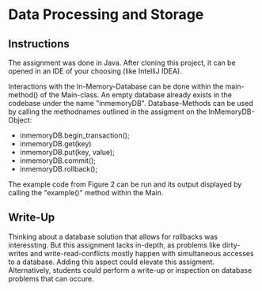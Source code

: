 # Data Processing and Storage 

## Instructions
The assignment was done in Java. After cloning this project, it can be opened in an IDE of your choosing (like IntelliJ IDEA). 

Interactions with the In-Memory-Database can be done within the main-method() of the Main-class. An empty database already exists in the codebase under the name "inmemoryDB". Database-Methods can be used by calling the methodnames outlined in the assigment on the InMemoryDB-Object:
- inmemoryDB.begin_transaction();
- inmemoryDB.get(key)
- inmemoryDB.put(key, value);
- inmemoryDB.commit();
- inmemoryDB.rollback();

The example code from Figure 2 can be run and its output displayed by calling the "example()" method within the Main.
## Write-Up
Thinking about a database solution that allows for rollbacks was interessting. But this assignment lacks in-depth, as problems like dirty-writes and write-read-conflicts mostly happen with simultaneous accesses to a database. Adding this aspect could elevate this assigment. Alternatively, students could perform a write-up or inspection on database problems that can occure.
